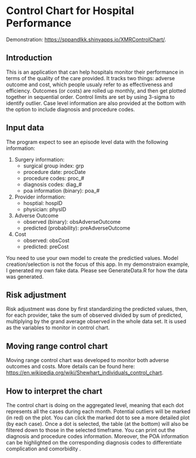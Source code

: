 # Control Chart for Hospital Performance

Demonstration: https://sppandlkk.shinyapps.io/XMRControlChart/.

## Introduction
This is an application that can help hospitals monitor their performance in terms of the quality of the care provided. It tracks two things: adverse outcome and cost, which people usualy refer to as effectiveness and efficiency. Outcomes (or costs) are rolled up monthly, and then get plotted together in sequential order. Control limits are set by using 3-sigma to identify outlier. Case level information are also provided at the bottom with the option to include diagnosis and procedure codes.

## Input data
The program expect to see an episode level data with the following information:
1. Surgery information: 
    * surgical group index: grp
    * procedure date: procDate
    * procedure codes: proc_#
    * diagnosis codes: diag_#
    * poa information (binary): poa_#
2. Provider information: 
    * hosptial: hospID
    * physician: physID
3. Adverse Outcome
    * observed (binary): obsAdverseOutcome
    * predicted (probability): preAdverseOutcome
4. Cost
    * observed: obsCost
    * predicted: preCost

You need to use your own model to create the predictied values. Model creation/selection is not the focus of this app. In my demonstraion example, I generated my own fake data. Please see GenerateData.R for how the data was generated.
    
## Risk adjustment
Risk adjustment was done by first standardizing the predicted values, then, for each provider, take the sum of observed divided by sum of predicted, multiplying by the grand average observed in the whole data set. It is used as the variables to monitor in control chart.

## Moving range control chart
Moving range control chart was developed to monitor both adverse outcomes and costs. More details can be found here: https://en.wikipedia.org/wiki/Shewhart_individuals_control_chart.

## How to interpret the chart
The control chart is doing on the aggregated level, meaning that each dot represents all the cases during each month. Potential outliers will be marked (in red) on the plot. You can click the marked dot to see a more detailed plot (by each case). Once a dot is selected, the table (at the bottom) will also be filtered down to those in the selected timeframe. You can print out the diagnosis and procedure codes information. Moreover, the POA information can be highlighted on the corresponding diagnosis codes to differentiate complication and comorbidity .
